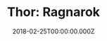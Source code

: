 ---
title: "Thor: Ragnarok"
year: 2017
date: 2018-02-25T00:00:00.000Z
permalink: /almanac/movies/2018-02-25-thor-ragnarok/index.html
rating: 3
tmdbid: 284053
---